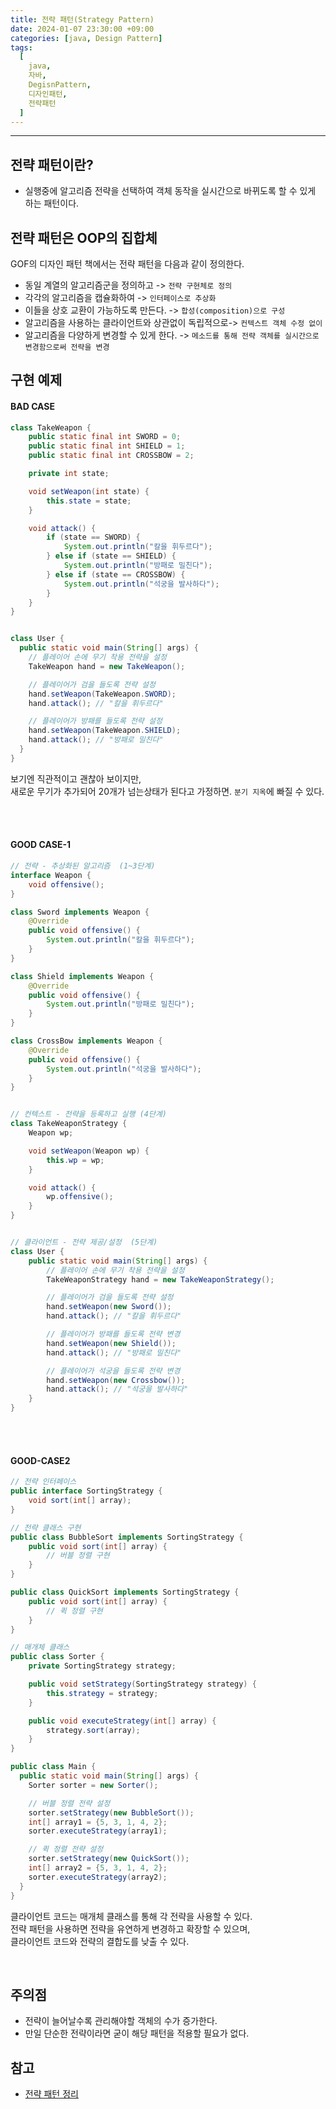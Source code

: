 ```yaml
---
title: 전략 패턴(Strategy Pattern)
date: 2024-01-07 23:30:00 +09:00
categories: [java, Design Pattern]
tags:
  [
    java, 
    자바, 
    DegisnPattern,
    디자인패턴,
    전략패턴
  ]
---
```


* * *

## 전략 패턴이란?
* 실행중에 알고리즘 전략을 선택하여 객체 동작을 실시간으로 바뀌도록 할 수 있게 하는 패턴이다.

## 전략 패턴은 OOP의 집합체
GOF의 디자인 패턴 책에서는 전략 패턴을 다음과 같이 정의한다.

* 동일 계열의 알고리즘군을 정의하고 -> `전략 구현체로 정의`
* 각각의 알고리즘을 캡슐화하여 -> `인터페이스로 추상화`
* 이들을 상호 교환이 가능하도록 만든다. -> `합성(composition)으로 구성`
* 알고리즘을 사용하는 클라이언트와 상관없이 독립적으로-> `컨텍스트 객체 수정 없이`
* 알고리즘을 다양하게 변경할 수 있게 한다. -> `메소드를 통해 전략 객체를 실시간으로 변경함으로써 전략을 변경`


## 구현 예제
#### BAD CASE
```java
class TakeWeapon {
    public static final int SWORD = 0;
    public static final int SHIELD = 1;
    public static final int CROSSBOW = 2;

    private int state;

    void setWeapon(int state) {
        this.state = state;
    }

    void attack() {
        if (state == SWORD) {
            System.out.println("칼을 휘두르다");
        } else if (state == SHIELD) {
            System.out.println("방패로 밀친다");
        } else if (state == CROSSBOW) {
            System.out.println("석궁을 발사하다");
        }
    }
}


class User {
  public static void main(String[] args) {
    // 플레이어 손에 무기 착용 전략을 설정
    TakeWeapon hand = new TakeWeapon();

    // 플레이어가 검을 들도록 전략 설정
    hand.setWeapon(TakeWeapon.SWORD);
    hand.attack(); // "칼을 휘두르다"

    // 플레이어가 방패를 들도록 전략 설정
    hand.setWeapon(TakeWeapon.SHIELD);
    hand.attack(); // "방패로 밀친다"
  }
}
```

보기엔 직관적이고 괜찮아 보이지만,  
새로운 무기가 추가되어 20개가 넘는상태가 된다고 가정하면. `분기 지옥`에 빠질 수 있다.

<br><br>

#### GOOD CASE-1
```java
// 전략 - 추상화된 알고리즘  (1~3단계)
interface Weapon {
    void offensive();
}

class Sword implements Weapon {
    @Override
    public void offensive() {
        System.out.println("칼을 휘두르다");
    }
}

class Shield implements Weapon {
    @Override
    public void offensive() {
        System.out.println("방패로 밀친다");
    }
}

class CrossBow implements Weapon {
    @Override
    public void offensive() {
        System.out.println("석궁을 발사하다");
    }
}


// 컨텍스트 - 전략을 등록하고 실행 (4단계)
class TakeWeaponStrategy {
    Weapon wp;

    void setWeapon(Weapon wp) {
        this.wp = wp;
    }

    void attack() {
        wp.offensive();
    }
}


// 클라이언트 - 전략 제공/설정  (5단계)
class User {
    public static void main(String[] args) {
        // 플레이어 손에 무기 착용 전략을 설정
        TakeWeaponStrategy hand = new TakeWeaponStrategy();

        // 플레이어가 검을 들도록 전략 설정
        hand.setWeapon(new Sword());
        hand.attack(); // "칼을 휘두르다"

        // 플레이어가 방패를 들도록 전략 변경
        hand.setWeapon(new Shield());
        hand.attack(); // "방패로 밀친다"

        // 플레이어가 석궁을 들도록 전략 변경
        hand.setWeapon(new Crossbow());
        hand.attack(); // "석궁을 발사하다"
    }
}
```
<br><br>

#### GOOD-CASE2
```java
// 전략 인터페이스
public interface SortingStrategy {
    void sort(int[] array);
}

// 전략 클래스 구현
public class BubbleSort implements SortingStrategy {
    public void sort(int[] array) {
        // 버블 정렬 구현
    }
}

public class QuickSort implements SortingStrategy {
    public void sort(int[] array) {
        // 퀵 정렬 구현
    }
}

// 매개체 클래스
public class Sorter {
    private SortingStrategy strategy;

    public void setStrategy(SortingStrategy strategy) {
        this.strategy = strategy;
    }

    public void executeStrategy(int[] array) {
        strategy.sort(array);
    }
}

public class Main {
  public static void main(String[] args) {
    Sorter sorter = new Sorter();

    // 버블 정렬 전략 설정
    sorter.setStrategy(new BubbleSort());
    int[] array1 = {5, 3, 1, 4, 2};
    sorter.executeStrategy(array1);

    // 퀵 정렬 전략 설정
    sorter.setStrategy(new QuickSort());
    int[] array2 = {5, 3, 1, 4, 2};
    sorter.executeStrategy(array2);
  }
}
```
클라이언트 코드는 매개체 클래스를 통해 각 전략을 사용할 수 있다.   
전략 패턴을 사용하면 전략을 유연하게 변경하고 확장할 수 있으며,  
클라이언트 코드와 전략의 결합도를 낮출 수 있다.

<br>

## 주의점
* 전략이 늘어날수록 관리해야할 객체의 수가 증가한다.
* 만일 단순한 전략이라면 굳이 해당 패턴을 적용할 필요가 없다.



## 참고
* [전략 패턴 정리](https://inpa.tistory.com/entry/GOF-%F0%9F%92%A0-%EC%A0%84%EB%9E%B5Strategy-%ED%8C%A8%ED%84%B4-%EC%A0%9C%EB%8C%80%EB%A1%9C-%EB%B0%B0%EC%9B%8C%EB%B3%B4%EC%9E%90)

